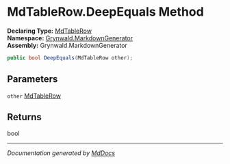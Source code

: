 ﻿<!--  
  <auto-generated>   
    The contents of this file were generated by a tool.  
    Changes to this file may be list if the file is regenerated  
  </auto-generated>   
-->

# MdTableRow.DeepEquals Method

**Declaring Type:** [MdTableRow](../index.md)  
**Namespace:** [Grynwald.MarkdownGenerator](../../index.md)  
**Assembly:** Grynwald.MarkdownGenerator

```csharp
public bool DeepEquals(MdTableRow other);
```

## Parameters

`other`  [MdTableRow](../index.md)

## Returns

bool

___

*Documentation generated by [MdDocs](https://github.com/ap0llo/mddocs)*
